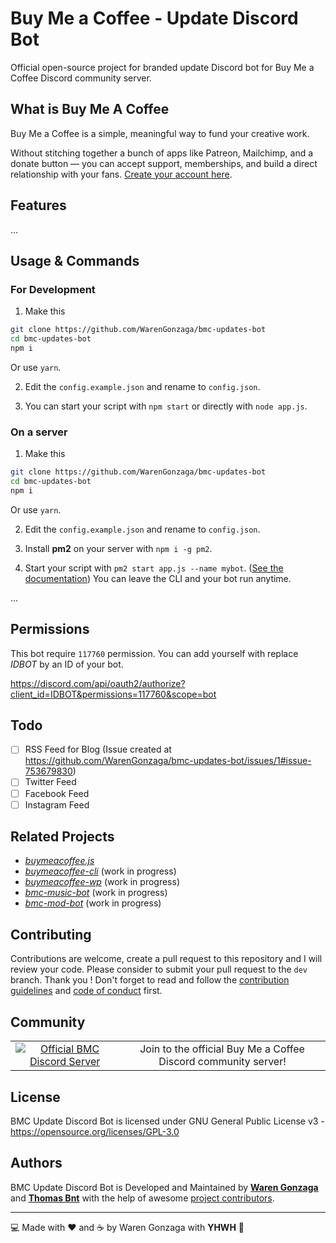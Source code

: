 # Buy Me a Coffee - Update Discord Bot

Official open-source project for branded update Discord bot for Buy Me a Coffee Discord community server.

## What is Buy Me A Coffee

Buy Me a Coffee is a simple, meaningful way to fund your creative work.

Without stitching together a bunch of apps like Patreon, Mailchimp, and a donate button — you can accept support, memberships, and build a direct relationship with your fans. [Create your account here](https://buymeacoff.ee/?via=WarenGonzaga).

## Features

...

## Usage & Commands

### For Development 
1. Make this 
```bash
git clone https://github.com/WarenGonzaga/bmc-updates-bot
cd bmc-updates-bot
npm i
```
Or use `yarn`.

2. Edit the `config.example.json` and rename to `config.json`.

3. You can start your script with `npm start` or directly with `node app.js`.

### On a server
1. Make this 
```bash
git clone https://github.com/WarenGonzaga/bmc-updates-bot
cd bmc-updates-bot
npm i
```
Or use `yarn`.

2. Edit the `config.example.json` and rename to `config.json`.

3. Install **pm2** on your server with `npm i -g pm2`.

4. Start your script with `pm2 start app.js --name mybot`. ([See the documentation](https://pm2.keymetrics.io/docs/usage/quick-start/))
You can leave the CLI and your bot run anytime.

...

## Permissions

This bot require `117760` permission.
You can add yourself with replace _IDBOT_ by an ID of your bot.

https://discord.com/api/oauth2/authorize?client_id=IDBOT&permissions=117760&scope=bot


## Todo
- [ ] RSS Feed for Blog (Issue created at https://github.com/WarenGonzaga/bmc-updates-bot/issues/1#issue-753679830)
- [ ] Twitter Feed
- [ ] Facebook Feed
- [ ] Instagram Feed 

## Related Projects

- _[buymeacoffee.js](https://github.com/warengonzaga/buymeacoffee.js)_
- _[buymeacoffee-cli](https://github.com/warengonzaga/buymeacoffee-cli)_ (work in progress)
- _[buymeacoffee-wp](https://github.com/warengonzaga/buymeacoffee-wp)_ (work in progress)
- _[bmc-music-bot](https://github.com/warengonzaga/bmc-music-bot)_ (work in progress)
- _[bmc-mod-bot](https://github.com/warengonzaga/bmc-mod-bot)_ (work in progress)

## Contributing

Contributions are welcome, create a pull request to this repository and I will review your code. Please consider to submit your pull request to the ```dev``` branch. Thank you ! 
Don't forget to read and follow the [contribution guidelines](contributing.md) and [code of conduct](code-of-conduct.md) first. 

## Community

<table align="center">
    <tr>
        <td align="center">
            <a href="https://discord.gg/GFBQvyEJ98"><img src="https://discordapp.com/api/guilds/750619856130539572/widget.png?style=banner3" alt="Official BMC Discord Server"></a>
        </td>
        <td align="center">
            Join to the official Buy Me a Coffee Discord community server!
        </td>
    </tr>
</table>

## License

BMC Update Discord Bot is licensed under GNU General Public License v3 - <https://opensource.org/licenses/GPL-3.0>

## Authors

BMC Update Discord Bot is Developed and Maintained by **[Waren Gonzaga](https://bmc.xyz/warengonzaga)** and **[Thomas Bnt](https://buymeacoffee.com/thomasbnt/?via=thomasbnt)** with the help of awesome [project contributors](https://github.com/WarenGonzaga/bmc-updates-bot/graphs/contributors).

---

:computer: Made with :heart: and :coffee: by Waren Gonzaga with **YHWH** :pray:
